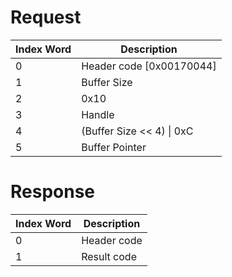 # Request

| Index Word | Description                 |
|------------|-----------------------------|
| 0          | Header code \[0x00170044\]  |
| 1          | Buffer Size                 |
| 2          | 0x10                        |
| 3          | Handle                      |
| 4          | (Buffer Size \<\< 4) \| 0xC |
| 5          | Buffer Pointer              |

# Response

| Index Word | Description |
|------------|-------------|
| 0          | Header code |
| 1          | Result code |